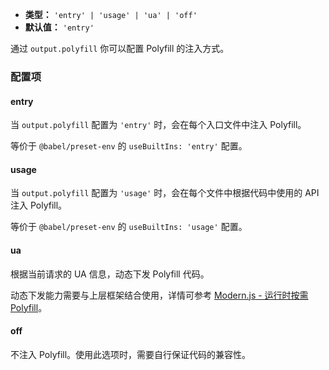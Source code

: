 - **类型：** `'entry' | 'usage' | 'ua' | 'off'`
- **默认值：** `'entry'`

通过 `output.polyfill` 你可以配置 Polyfill 的注入方式。

### 配置项

#### entry

当 `output.polyfill` 配置为 `'entry'` 时，会在每个入口文件中注入 Polyfill。

等价于 `@babel/preset-env` 的 `useBuiltIns: 'entry'` 配置。

#### usage

当 `output.polyfill` 配置为 `'usage'` 时，会在每个文件中根据代码中使用的 API 注入 Polyfill。

等价于 `@babel/preset-env` 的 `useBuiltIns: 'usage'` 配置。

#### ua

根据当前请求的 UA 信息，动态下发 Polyfill 代码。

动态下发能力需要与上层框架结合使用，详情可参考 [Modern.js - 运行时按需 Polyfill](https://modernjs.dev/guides/advanced-features/compatibility.html#%E8%BF%90%E8%A1%8C%E6%97%B6%E6%8C%89%E9%9C%80-polyfill)。

#### off

不注入 Polyfill。使用此选项时，需要自行保证代码的兼容性。
